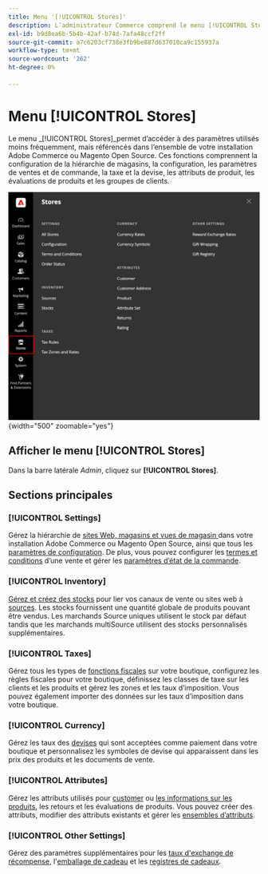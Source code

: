 ```yaml
---
title: Menu '[!UICONTROL Stores]'
description: L’administrateur Commerce comprend le menu [!UICONTROL Stores], qui permet d’accéder aux outils de configuration de la hiérarchie de magasins, de la configuration, de l’inventaire, des taxes et des attributs.
exl-id: b9d8ea6b-5b4b-42af-b74d-7afa48ccf2ff
source-git-commit: a7c6203cf738e3fb9be887d637010ca9c155937a
workflow-type: tm+mt
source-wordcount: '262'
ht-degree: 0%

---
```


# Menu [!UICONTROL Stores]

Le menu _[!UICONTROL Stores]_permet d’accéder à des paramètres utilisés moins fréquemment, mais référencés dans l’ensemble de votre installation Adobe Commerce ou Magento Open Source. Ces fonctions comprennent la configuration de la hiérarchie de magasins, la configuration, les paramètres de ventes et de commande, la taxe et la devise, les attributs de produit, les évaluations de produits et les groupes de clients.

![Admin - Menu Magasins](./assets/stores-menu.png){width="500" zoomable="yes"}

## Afficher le menu [!UICONTROL Stores]

Dans la barre latérale _Admin_, cliquez sur **[!UICONTROL Stores]**.

## Sections principales

### [!UICONTROL Settings]

Gérez la hiérarchie de [ sites Web, magasins et vues de magasin ](stores.md#store-and-site-structure) dans votre installation Adobe Commerce ou Magento Open Source, ainsi que tous les [ paramètres de configuration](../configuration-reference/guide-overview.md). De plus, vous pouvez configurer les [termes et conditions](terms-and-conditions.md) d’une vente et gérer les [ paramètres d’état de la commande](order-status.md#custom-order-status).

### [!UICONTROL Inventory]

[Gérez et créez des stocks](../inventory-management/introduction.md) pour lier vos canaux de vente ou sites web à [sources](../inventory-management/sources-manage.md). Les stocks fournissent une quantité globale de produits pouvant être vendus. Les marchands Source uniques utilisent le stock par défaut tandis que les marchands multiSource utilisent des stocks personnalisés supplémentaires.

### [!UICONTROL Taxes]

Gérez tous les types de [fonctions fiscales](taxes.md) sur votre boutique, configurez les règles fiscales pour votre boutique, définissez les classes de taxe sur les clients et les produits et gérez les zones et les taux d’imposition. Vous pouvez également importer des données sur les taux d’imposition dans votre boutique.

### [!UICONTROL Currency]

Gérez les taux des [devises](currency.md) qui sont acceptées comme paiement dans votre boutique et personnalisez les symboles de devise qui apparaissent dans les prix des produits et les documents de vente.

### [!UICONTROL Attributes]

Gérez les attributs utilisés pour [customer](../customers/attribute-properties.md) ou [les informations sur les produits](../catalog/attribute-product-create.md), les retours et les évaluations de produits. Vous pouvez créer des attributs, modifier des attributs existants et gérer les [ensembles d’attributs](../catalog/attribute-sets.md).

### [!UICONTROL Other Settings]

Gérez des paramètres supplémentaires pour les [taux d&#39;exchange de récompense](../merchandising-promotions/reward-exchange-rates.md), l&#39;[emballage de cadeau](cart-configuration.md#gift-wrap) et les [registres de cadeaux](../merchandising-promotions/gift-registries.md).
